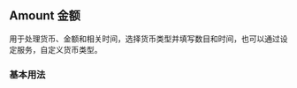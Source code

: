<div class="demo-header">
<p class="overviewicon">
  <span class="wapi-business-amount"/>
</p>

## Amount 金额

<nova-uxlink widget-name="Amount"></nova-uxlink>

用于处理货币、金额和相关时间，选择货币类型并填写数目和时间，也可以通过设定服务，自定义货币类型。
</div>

### 基本用法

<nova-demo-view link="amount/basic-usage"></nova-demo-view>

<br>

<nova-attributes link="amount"></nova-attributes>
